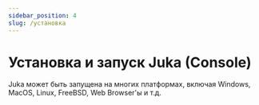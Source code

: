 ```yaml
---
sidebar_position: 4
slug: /установка
---
```


# Установка и запуск Juka (Console)

Juka может быть запущена на многих платформах, включая Windows, MacOS, Linux, FreeBSD, Web Browser'ы и т.д.

